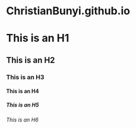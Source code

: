 # ChristianBunyi.github.io
# This is an H1
## This is an H2
### This is an H3
#### This is an H4
##### This is an H5
###### This is an H6
